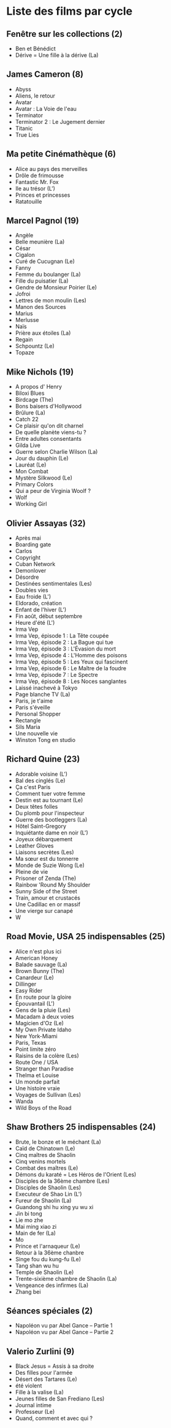 # Liste des films par cycle

## Fenêtre sur les collections (2)

  * Ben et Bénédict  
  * Dérive = Une fille à la dérive (La)

## James Cameron (8)

  * Abyss  
  * Aliens, le retour  
  * Avatar  
  * Avatar : La Voie de l'eau  
  * Terminator  
  * Terminator 2 : Le Jugement dernier  
  * Titanic  
  * True Lies

## Ma petite Cinémathèque (6)

  * Alice au pays des merveilles  
  * Drôle de frimousse  
  * Fantastic Mr. Fox  
  * Ile au trésor (L')  
  * Princes et princesses  
  * Ratatouille

## Marcel Pagnol (19)

  * Angèle  
  * Belle meunière (La)  
  * César  
  * Cigalon  
  * Curé de Cucugnan (Le)  
  * Fanny  
  * Femme du boulanger (La)  
  * Fille du puisatier (La)  
  * Gendre de Monsieur Poirier (Le)  
  * Jofroi  
  * Lettres de mon moulin (Les)  
  * Manon des Sources  
  * Marius  
  * Merlusse  
  * Naïs  
  * Prière aux étoiles (La)  
  * Regain  
  * Schpountz (Le)  
  * Topaze

## Mike Nichols (19)

  * A propos d' Henry  
  * Biloxi Blues  
  * Birdcage (The)  
  * Bons baisers d'Hollywood  
  * Brûlure (La)  
  * Catch 22  
  * Ce plaisir qu'on dit charnel  
  * De quelle planète viens-tu ?  
  * Entre adultes consentants  
  * Gilda Live  
  * Guerre selon Charlie Wilson (La)  
  * Jour du dauphin (Le)  
  * Lauréat (Le)  
  * Mon Combat  
  * Mystère Silkwood (Le)  
  * Primary Colors  
  * Qui a peur de Virginia Woolf ?  
  * Wolf  
  * Working Girl

## Olivier Assayas (32)

  * Après mai  
  * Boarding gate  
  * Carlos  
  * Copyright  
  * Cuban Network  
  * Demonlover  
  * Désordre  
  * Destinées sentimentales (Les)  
  * Doubles vies  
  * Eau froide (L')  
  * Eldorado, création  
  * Enfant de l'hiver (L')  
  * Fin août, début septembre  
  * Heure d'été (L')  
  * Irma Vep  
  * Irma Vep, épisode 1 : La Tête coupée  
  * Irma Vep, épisode 2 : La Bague qui tue  
  * Irma Vep, épisode 3 : L'Évasion du mort  
  * Irma Vep, épisode 4 : L'Homme des poisons  
  * Irma Vep, épisode 5 : Les Yeux qui fascinent  
  * Irma Vep, épisode 6 : Le Maître de la foudre  
  * Irma Vep, épisode 7 : Le Spectre  
  * Irma Vep, épisode 8 : Les Noces sanglantes  
  * Laissé inachevé à Tokyo  
  * Page blanche TV (La)  
  * Paris, je t'aime  
  * Paris s'éveille  
  * Personal Shopper  
  * Rectangle  
  * Sils Maria  
  * Une nouvelle vie  
  * Winston Tong en studio

## Richard Quine (23)

  * Adorable voisine (L')  
  * Bal des cinglés (Le)  
  * Ça c'est Paris  
  * Comment tuer votre femme  
  * Destin est au tournant (Le)  
  * Deux têtes folles  
  * Du plomb pour l'inspecteur  
  * Guerre des bootleggers (La)  
  * Hôtel Saint-Gregory  
  * Inquiétante dame en noir (L')  
  * Joyeux débarquement  
  * Leather Gloves  
  * Liaisons secrètes (Les)  
  * Ma sœur est du tonnerre  
  * Monde de Suzie Wong (Le)  
  * Pleine de vie  
  * Prisoner of Zenda (The)  
  * Rainbow 'Round My Shoulder  
  * Sunny Side of the Street  
  * Train, amour et crustacés  
  * Une Cadillac en or massif  
  * Une vierge sur canapé  
  * W

## Road Movie, USA 25 indispensables (25)

  * Alice n'est plus ici  
  * American Honey  
  * Balade sauvage (La)  
  * Brown Bunny (The)  
  * Canardeur (Le)  
  * Dillinger  
  * Easy Rider  
  * En route pour la gloire  
  * Épouvantail (L')  
  * Gens de la pluie (Les)  
  * Macadam à deux voies  
  * Magicien d'Oz (Le)  
  * My Own Private Idaho  
  * New York-Miami  
  * Paris, Texas  
  * Point limite zéro  
  * Raisins de la colère (Les)  
  * Route One / USA  
  * Stranger than Paradise  
  * Thelma et Louise  
  * Un monde parfait  
  * Une histoire vraie  
  * Voyages de Sullivan (Les)  
  * Wanda  
  * Wild Boys of the Road

## Shaw Brothers 25 indispensables (24)

  * Brute, le bonze et le méchant (La)  
  * Caïd de Chinatown (Le)  
  * Cinq maîtres de Shaolin  
  * Cinq venins mortels  
  * Combat des maîtres (Le)  
  * Démons du karaté = Les Héros de l'Orient (Les)  
  * Disciples de la 36ème chambre (Les)  
  * Disciples de Shaolin (Les)  
  * Executeur de Shao Lin (L')  
  * Fureur de Shaolin (La)  
  * Guandong shi hu xing yu wu xi  
  * Jin bi tong  
  * Lie mo zhe  
  * Mai ming xiao zi  
  * Main de fer (La)  
  * Mo  
  * Prince et l'arnaqueur (Le)  
  * Retour à la 36ème chanbre  
  * Singe fou du kung-fu (Le)  
  * Tang shan wu hu  
  * Temple de Shaolin (Le)  
  * Trente-sixième chambre de Shaolin (La)  
  * Vengeance des infirmes (La)  
  * Zhang bei

## Séances spéciales (2)

  * Napoléon vu par Abel Gance – Partie 1  
  * Napoléon vu par Abel Gance – Partie 2

## Valerio Zurlini (9)

  * Black Jesus = Assis à sa droite  
  * Des filles pour l'armée  
  * Désert des Tartares (Le)  
  * été violent  
  * Fille à la valise (La)  
  * Jeunes filles de San Frediano (Les)  
  * Journal intime  
  * Professeur (Le)  
  * Quand, comment et avec qui ?  

